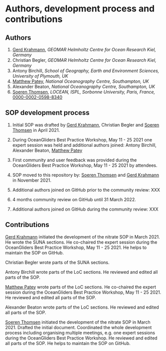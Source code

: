 # Authors, development process and contributions

## Authors
  1. [Gerd Krahmann](https://github.com/gkrahmann), *GEOMAR Helmholtz Centre for Ocean Research Kiel, Germany* 
  2. Christian Begler, *GEOMAR Helmholtz Centre for Ocean Research Kiel, Germany* 
  3. Antony Birchill, *School of Geography, Earth and Environment Sciences, University of Plymouth, UK*
  4. [Matthew Patey](https://github.com/mpatey), *National Oceanography Centre, Southampton, UK*
  5. Alexander Beaton, *National Oceanography Centre, Southampton, UK*
  6. [Soeren Thomsen](https://github.com/soerenthomsen), *LOCEAN, ISPL, Sorbonne University, Paris, France,* [0000-0002-0598-8340](https://orcid.org/0000-0002-0598-8340)
 
## SOP development process

1) Initial SOP was drafted by [Gerd Krahmann](https://github.com/gkrahmann), Christian Begler and [Soeren Thomsen](https://github.com/soerenthomsen) in April 2021. 

2) During OceanGliders Best Practice Workshop, May 11 - 25 2021 one expert session was held and
additional authors joined: Antony Birchill, Alexander Beaton, [Matthew Patey](https://github.com/mpatey)

3) First community and user feedback was provided during the OceanGliders Best Practice Workshop, May 11 - 25 2021 by attendees. 

4) SOP moved to this repository by: [Soeren Thomsen](https://github.com/soerenthomsen) and [Gerd Krahmann](https://github.com/gkrahmann) in November 2021. 

5) Additional authors joined on GitHub prior to the community review: XXX

6) 4 months community review on GitHub until 31 March 2022.

7) Additional authors joined on GitHub during the community review: XXX

## Contributions 
[Gerd Krahmann](https://github.com/gkrahmann) initiated the development of the nitrate SOP in March 2021. He wrote the SUNA sections. He co-chaired the expert session during the OceanGliders Best Practice Workshop, May 11 - 25 2021. He helps to maintain the SOP on GitHub.

Christian Begler wrote parts of the SUNA sections.

Antony Birchill wrote parts of the LoC sections.
He reviewed and edited all parts of the SOP. 

[Matthew Patey](https://github.com/mpatey) wrote parts of the LoC sections. 
He co-chaired the expert session during the OceanGliders Best Practice Workshop, May 11 - 25 2021.
He reviewed and edited all parts of the SOP. 

Alexander Beaton wrote parts of the LoC sections.
He reviewed and edited all parts of the SOP. 

[Soeren Thomsen](https://github.com/soerenthomsen) initiated the development of the nitrate SOP in March 2021. 
Drafted the initial document. 
Coordinated the whole development process including organising multiple meetings, e.g. one expert sessions during the OceanGliders Best Practice Workshop. 
He reviewed and edited all parts of the SOP. 
He helps to maintain the SOP on GitHub.

